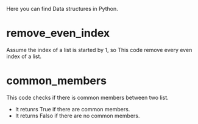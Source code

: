 Here you can find Data structures in Python.

# remove_even_index
Assume the index of a list is started by 1, so This code remove every even index of a list.

# common_members
This code checks if there is common members between two list.
- It retunrs True if there are common members.
- It returns Falso if there are no common members.